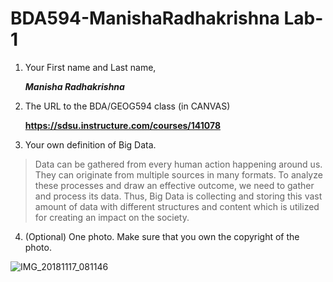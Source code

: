 # BDA594-ManishaRadhakrishna Lab-1

1. Your First name and Last name,

   ***Manisha Radhakrishna***
   
2. The URL to the BDA/GEOG594 class (in CANVAS)
   
   **https://sdsu.instructure.com/courses/141078**
   
3. Your own definition of Big Data.

> Data can be gathered from every human action happening around us. They can originate from multiple sources in many formats. To analyze these processes and draw an effective outcome, we need to gather and process its data. Thus, Big Data is collecting and storing this vast amount of data with different structures and content which is utilized for creating an impact on the society.

4. (Optional) One photo. Make sure that you own the copyright of the photo.
   
![IMG_20181117_081146](https://github.com/ManishaMatta/BDA594-ManishaRadhakrishna/assets/50313389/a0782bcb-abf5-48a3-b2ad-5640cb83fbbf)
